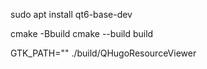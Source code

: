 sudo apt install qt6-base-dev

cmake -Bbuild
cmake --build build 

GTK_PATH="" ./build/QHugoResourceViewer